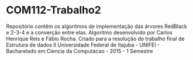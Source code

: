 # COM112-Trabalho2
  Repositório contêm os algoritmos de implementação das árvores RedBlack e 2-3-4 e a  converção entre elas.
  Algoritmo desenvolvido por Carlos Henrique Reis e Fábio Rocha. Criado para a resolução do trabalho final de Estrutura de dados II Universidade Federal de Itajuba - UNIFEI - Bacharelado em Ciencia da Computacao - 2015 - 1 Semestre
